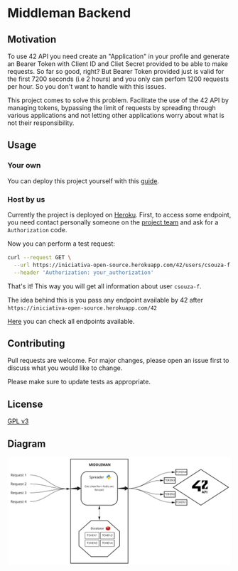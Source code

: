 # Middleman Backend

## Motivation

To use 42 API you need create an "Application" in your profile and generate an Bearer Token with Client ID and Cliet Secret provided to be able to make requests. So far so good, right? But Bearer Token provided just is valid for the first 7200 seconds (i.e 2 hours) and you only can perfom 1200 requests per hour. So you don't want to handle with this issues.

This project comes to solve this problem. Facilitate the use of the 42 API by managing tokens, bypassing the limit of requests by spreading through various applications and not letting other applications worry about what is not their responsibility.

## Usage

### Your own

You can deploy this project yourself with this [guide](DEPLOY.md).

### Host by us

Currently the project is deployed on [Heroku](https://www.heroku.com/). First, to access some endpoint, you need contact personally someone on the [project team](https://github.com/orgs/42-Iniciativa-Open-Source/people) and ask for a `Authorization` code.

Now you can perform a test request:

```bash
curl --request GET \
  --url https://iniciativa-open-source.herokuapp.com/42/users/csouza-f \
  --header 'Authorization: your_authorization'
```

That's it! This way you will get all information about user `csouza-f`.

The idea behind this is you pass any endpoint available by 42 after `https://iniciativa-open-source.herokuapp.com/42`

[Here](https://api.intra.42.fr/apidoc) you can check all endpoints available.

## Contributing
Pull requests are welcome. For major changes, please open an issue first to discuss what you would like to change.

Please make sure to update tests as appropriate.

## License

[GPL v3](https://choosealicense.com/licenses/gpl-3.0/)

## Diagram

![Middleman diagram](https://github.com/42-Iniciativa-Open-Source/backend/blob/media/middleman.jpg)
